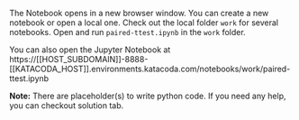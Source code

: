 The Notebook opens in a new browser window. You can create a new notebook or open a local one. Check out the local folder `work` for several notebooks. Open and run `paired-ttest.ipynb` in the `work` folder.

You can also open the Jupyter Notebook at https://[[HOST_SUBDOMAIN]]-8888-[[KATACODA_HOST]].environments.katacoda.com/notebooks/work/paired-ttest.ipynb

**Note:**
There are placeholder(s) to write python code. If you need any help, you can checkout solution tab.